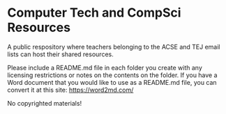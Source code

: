 # Computer Tech and CompSci Resources

A public respository where teachers belonging to the ACSE and TEJ email lists can host their shared resources. 

Please include a README.md file in each folder you create with any licensing restrictions or notes on the contents on the folder. If you have a Word document that you would like to use as a README.md file, you can convert it at this site: https://word2md.com/

No copyrighted materials! 
